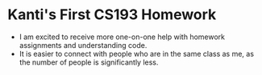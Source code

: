 # Kanti's First CS193 Homework
- I am excited to receive more one-on-one help with homework assignments and understanding code. 
- It is easier to connect with people who are in the same class as me, as the number of people is significantly less. 
